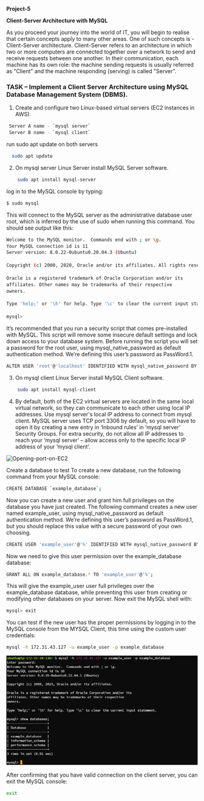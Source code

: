 **Project-5**

**Client-Server Architecture with MySQL**

As you proceed your journey into the world of IT, you will begin to realise that certain concepts apply to many other areas. One of such concepts is -  Client-Server architecture.
Client-Server refers to an architecture in which two or more computers are connected together over a network to send and receive requests between one another.
In their communication, each machine has its own role: the machine sending requests is usually referred as "Client" and the machine responding (serving) is called "Server".


### TASK – Implement a Client Server Architecture using MySQL Database Management System (DBMS).

1.  Create and configure two Linux-based virtual servers (EC2 instances in AWS).

  ```bash
   Server A name - `mysql server`
   Server B name - `mysql client`
```

 run sudo apt update on both servers
```bash
  sudo apt update
```
2.  On mysql server Linux Server install MySQL Server software.
```bash
    sudo apt install mysql-server
```
log in to the MySQL console by typing:
```bash
$ sudo mysql
```
This will connect to the MySQL server as the administrative database user root, which is inferred by the use of sudo when running this command. You should see output like this:

```bash
Welcome to the MySQL monitor.  Commands end with ; or \g.
Your MySQL connection id is 11
Server version: 8.0.22-0ubuntu0.20.04.3 (Ubuntu)

Copyright (c) 2000, 2020, Oracle and/or its affiliates. All rights reserved.

Oracle is a registered trademark of Oracle Corporation and/or its
affiliates. Other names may be trademarks of their respective
owners.

Type 'help;' or '\h' for help. Type '\c' to clear the current input statement.

mysql>
```

It’s recommended that you run a security script that comes pre-installed with MySQL. This script will remove some insecure default settings and lock down access to your database system. Before running the script you will set a password for the root user, using mysql_native_password as default authentication method. We’re defining this user’s password as PassWord.1.
```bash
ALTER USER 'root'@'localhost' IDENTIFIED WITH mysql_native_password BY 'PassWord.1';
```


3.  On mysql client Linux Server install MySQL Client software.

```bash
    sudo apt install mysql-client
```

4.  By default, both of the EC2 virtual servers are located in the same local virtual network, so they can communicate to each other using local IP addresses. Use mysql server's local IP address to connect from mysql client. MySQL server uses TCP port 3306 by default, so you will have to open it by creating a new entry in ‘Inbound rules’ in ‘mysql server’ Security Groups. For extra security, do not allow all IP addresses to reach your ‘mysql server’ – allow access only to the specific local IP address of your ‘mysql client’.

![Opening-port-on-EC2](./Images/EC2-port-3306.png)

Create a database to test 
To create a new database, run the following command from your MySQL console:

```bash 
CREATE DATABASE `example_database`;
```

Now you can create a new user and grant him full privileges on the database you have just created.
The following command creates a new user named example_user, using mysql_native_password as default authentication method. We’re defining this user’s password as PassWord.1, but you should replace this value with a secure password of your own choosing.

```bash
CREATE USER 'example_user'@'%' IDENTIFIED WITH mysql_native_password BY 'PassWord.1';
```

Now we need to give this user permission over the example_database database:
```bash
GRANT ALL ON example_database.* TO 'example_user'@'%';
```

This will give the example_user user full privileges over the example_database database, while preventing this user from creating or modifying other databases on your server.
Now exit the MySQL shell with:
```bash
mysql> exit
```

You can test if the new user has the proper permissions by logging in to the MySQL console from the MYSQL Client, this time using the custom user credentials:
```bash
mysql -h 172.31.43.127 -u example_user -p example_database
```

![Database](./Image/MYSQLCLient.png)

After confirming that you have valid connection on the client server, you can exit the MySQL console:

```bash
exit
```
